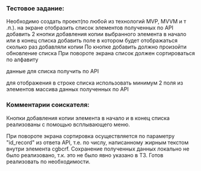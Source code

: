 <h3>Тестовое задание:</h3>
Необходимо создать проект(по любой из технологий MVP, MVVM и т .п.).
на экране отобразить список элементов полученных по API
добавить 2 кнопки добавления копии выбранного элемента в начало или в конец списка
добавить поле в котором будет отображаться сколько раз добавляли копии
По кнопке добавить должно произойти обновление списка 
При повороте экрана список должен сортироваться по алфавиту

данные для списка получить по API

для отображения в строке списка использовать минимум 2 поля из элементов массива данных полученных по API

<h3>Комментарии соискателя:</h3>
Кнопки добавления копии элемента в начало и в конец списка реализованы с помощью всплывающего меню.

При повороте экрана сортировка осуществляется по параметру "id_record" из ответа API, т.е. по числу, написанному жирным текстом внутри элемента cgbcrf.
Сохранение полученных данных локально не было реализовано, т.к. это не было явно указано в ТЗ. Готов реализовать по необходимости.
